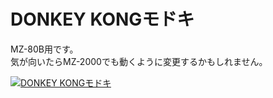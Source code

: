 # DONKEY KONGモドキ  
MZ-80B用です。  
気が向いたらMZ-2000でも動くように変更するかもしれません。

[![DONKEY KONGモドキ](https://img.youtube.com/vi/jHRusIHoGkg/0.jpg)](https://www.youtube.com/watch?v=jHRusIHoGkg)
